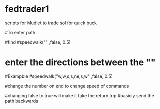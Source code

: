 # fedtrader1
scripts for Mudlet to trade sol for quick buck

#To enter path 

#find 
#speedwalk("" ,false, 0.5)

# enter the directions between the ""

#Exampble
#speedwalk("w,w,s,s,ne,s,w" ,false, 0.5)

#change the number on end to change speed of commands 

#changing false to true will make it take the return trip
#basicly send the path backwards 
